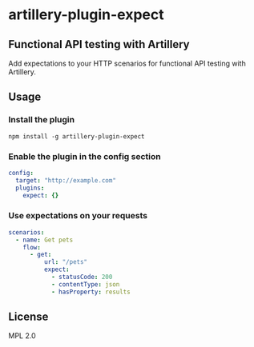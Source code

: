 # artillery-plugin-expect

## Functional API testing with Artillery

Add expectations to your HTTP scenarios for functional API testing with Artillery.

## Usage

### Install the plugin

```
npm install -g artillery-plugin-expect
```

### Enable the plugin in the config section

```yaml
config:
  target: "http://example.com"
  plugins:
    expect: {}
```

### Use expectations on your requests

```yaml
scenarios:
  - name: Get pets
    flow:
      - get:
          url: "/pets"
          expect:
            - statusCode: 200
            - contentType: json
            - hasProperty: results
```

## License

MPL 2.0
